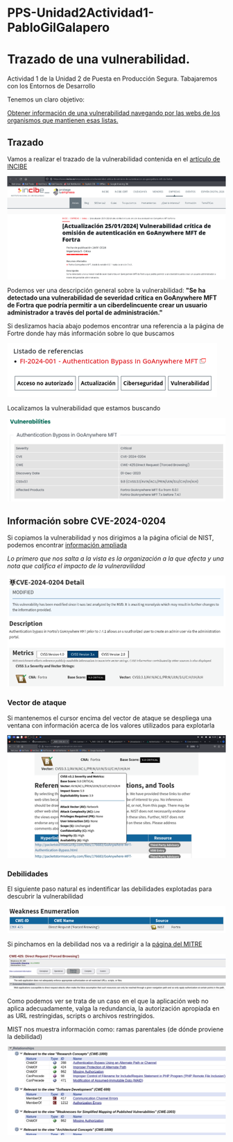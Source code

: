 # PPS-Unidad2Actividad1-PabloGilGalapero

# Trazado de una vulnerabilidad.
Actividad 1 de la Unidad 2 de Puesta en Producción Segura. Tabajaremos con los Entornos de Desarrollo

Tenemos un claro objetivo:

[Obtener información de una vulnerabilidad navegando por las webs de los organismos que mantienen esas listas.](#Trazado)

## Trazado

Vamos a realizar el trazado de la vulnerabilidad contenida en el [artículo de INCIBE](https://www.incibe.es/empresas/avisos/vulnerabilidad-critica-de-omision-de-autenticacion-en-goanywhere-mft-de-fortra)

![](imagenes/1.png)

Podemos ver una descripción general sobre la vulnerabilidad: **"Se ha detectado una vulnerabilidad de severidad crítica en GoAnywhere MFT de Fortra que podría permitir a un ciberdelincuente crear un usuario administrador a través del portal de administración."**

Si deslizamos hacia abajo podemos encontrar una referencia a la página de Fortre donde hay más información sobre lo que buscamos

![](imagenes/2.png)

Localizamos la vulnerabilidad que estamos buscando

![](imagenes/3.png)

## Información sobre CVE-2024-0204

Si copiamos la vulnerabilidad y nos dirigimos a la página oficial de NIST, podemos encontrar [información ampliada](https://nvd.nist.gov/vuln/search/results?form_type=Basic&results_type=overview&query=CVE-2024-0204&search_type=all&isCpeNameSearch=false)

_Lo primero que nos salta a la vista es la organización a la que afecta y una nota que califica el impacto de la vulneravilidad_

![](imagenes/4.png)

### Vector de ataque

Si mantenemos el cursor encima del vector de ataque se despliega una ventana con información acerca de los valores utilizados para explotarla

![](imagenes/5.png)

### Debilidades 

El siguiente paso natural es indentificar las debilidades explotadas para descubrir la vulnerabilidad

![](imagenes/6.png)

Si pinchamos en la debilidad nos va a redirigir a la [página del MITRE](https://cwe.mitre.org/data/definitions/425.html)

![](imagenes/7.png)

Como podemos ver se trata de un caso en el que la aplicación web no aplica adecuadamente, valga la redundancia, la autorización apropiada en as URL restringidas, scripts o archivos restringidos.

MIST nos muestra información como: ramas parentales (de dónde proviene la debilidad)

![](imagenes/8.png)
